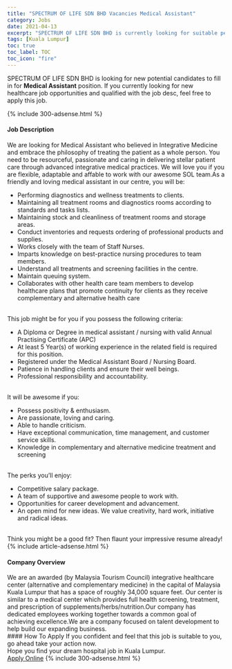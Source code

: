 ```yaml
---
title: "SPECTRUM OF LIFE SDN BHD Vacancies Medical Assistant" 
category: Jobs 
date: 2021-04-13 
excerpt: "SPECTRUM OF LIFE SDN BHD is currently looking for suitable person to fill in the Medical Assistant which positioned at Kuala Lumpur" 
tags: [Kuala Lumpur] 
toc: true 
toc_label: TOC 
toc_icon: "fire" 
--- 
```


<p>SPECTRUM OF LIFE SDN BHD is looking for new potential candidates to fill in for <b>Medical Assistant</b> position. If you currently looking for new healthcare job opportunities and qualified with the job desc, feel free to apply this job.
</p>{% include 300-adsense.html %} 
<div><div><h4>Job Description</h4></div><div><div><span><div><div>We are looking for Medical Assistant who believed in Integrative Medicine and embrace the philosophy of treating the patient as a whole person. You need to be resourceful, passionate and caring in delivering stellar patient care through advanced integrative medical practices. We will love you if you are flexible, adaptable and affable to work with our awesome SOL team.As a friendly and loving medical assistant in our centre, you will be:<ul><li>Performing diagnostics and wellness treatments to clients.</li><li>Maintaining all treatment rooms and diagnostics rooms according to standards and tasks lists.</li><li>Maintaining stock and cleanliness of treatment rooms and storage areas.</li><li>Conduct inventories and requests ordering of professional products and supplies.</li><li>Works closely with the team of Staff Nurses.</li><li>Imparts knowledge on best-practice nursing procedures to team members.</li><li>Understand all treatments and screening facilities in the centre.</li><li>Maintain queuing system.</li><li>Collaborates with other health care team members to develop healthcare plans that promote continuity for clients as they receive complementary and alternative health care</li></ul><br>This job might be for you if you possess the following criteria:<ul><li>A Diploma or Degree in medical assistant / nursing with valid Annual Practising Certificate (APC)</li><li>At least 5 Year(s) of working experience in the related field is required for this position.</li><li>Registered under the Medical Assistant Board / Nursing Board.</li><li>Patience in handling clients and ensure their well beings.</li><li>Professional responsibility and accountability.</li></ul><br>It will be awesome if you:<ul><li>Possess positivity &amp; enthusiasm.</li><li>Are passionate, loving and caring.</li><li>Able to handle criticism.</li><li>Have exceptional communication, time management, and customer service skills.</li><li>Knowledge in complementary and alternative medicine treatment and screening</li></ul><br>The perks you&#8217;ll enjoy:<ul><li>Competitive salary package.</li><li>A team of supportive and awesome people to work with.</li><li>Opportunities for career development and advancement.</li><li>An open mind for new ideas. We value creativity, hard work, initiative and radical ideas.</li></ul><br>Think you might be a good fit? Then flaunt your impressive resume already!</div></div></span></div></div></div> 
{% include article-adsense.html %} 
<div><div><h4>Company Overview</h4></div><div><div><span><div><div>We are an awarded (by Malaysia Tourism Council) integrative healthcare center&#160;(alternative and complementary medicine) in the capital of Malaysia Kuala Lumpur that has a space of roughly 34,000 square feet. Our center is similar to a medical center which provides full health screening, treatment, and prescription of supplements/herbs/nutrition.Our company has dedicated employees working together towards a common goal of achieving excellence.We are a company focused on talent development to help build our expanding business.</div></div></span></div></div></div> 
#### How To Apply 
If you confident and feel that this job is suitable to you, go ahead take your action now. <br/> 
Hope you find your dream hospital job in Kuala Lumpur. <br/> 
<a href="https://www.jobstreet.com.my/en/job/medical-assistant-4507742?jobId=jobstreet-my-job-4507742" class="btn btn--warning" target="_blank" rel="nofollow noopenner">Apply Online</a> 
{% include 300-adsense.html %} 
